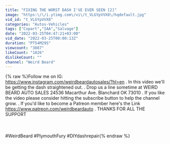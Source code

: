 ```yaml
---
title: "FIXING THE WORST DASH I'VE EVER SEEN [2]"
image: "https:\/\/i.ytimg.com\/vi\/t_VLGYpVVX8\/hqdefault.jpg"
vid_id: "t_VLGYpVVX8"
categories: "Autos-Vehicles"
tags: ["Copart","IAA","Salvage"]
date: "2022-03-25T04:47:21+03:00"
vid_date: "2022-03-25T00:00:13Z"
duration: "PT54M29S"
viewcount: "3887"
likeCount: "1026"
dislikeCount: ""
channel: "Weird Beard"
---
```

{% raw %}Follow me on IG: <a rel="nofollow" target="blank" href="https://www.instagram.com/weirdbeardautosales/?hl=en">https://www.instagram.com/weirdbeardautosales/?hl=en</a>                                                          .                                                                                                                                                                                                In this video we'll be getting the dash straightened out.                                                                                                       .                                                                                                                                                                                                    Drop us a line sometime at                                                                                                                                                WEIRD BEARD AUTO SALES                                                                                                                                                24536 Macarthur Ave.                                                                                                                                                               Blanchard OK 73010                                                                                                                                                              .                                                                                                                                                                                                       If you like the video please consider hitting the subscribe button to help the channel grow.                                                                                                                          .                                                                                                                                                                                                  If you'd like to become a Patreon member here's the Link <a rel="nofollow" target="blank" href="https://www.patreon.com/weirdbeardauto">https://www.patreon.com/weirdbeardauto</a>                                                                                  .                                                                                                                                                                                         THANKS FOR ALL THE SUPPORT<br /><br /><br /><br />#WeirdBeard #PlymouthFury #DIYdashrepair{% endraw %}
